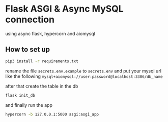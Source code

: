 # Flask ASGI & Async MySQL connection
using async flask, hypercorn and aiomysql

## How to set up
```cmd
pip3 install -r requirements.txt
```
rename the file `secrets.env.example` to `secrets.env` and put your mysql url like the following
`mysql+aiomysql://user:password@localhost:3306/db_name`

after that create the table in the db
```cmd
flask init_db
```

and finally run the app
```cmd
hypercorn -b 127.0.0.1:5000 asgi:asgi_app
```
